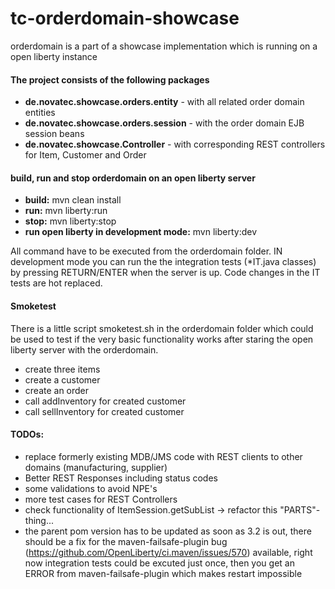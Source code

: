 # tc-orderdomain-showcase
orderdomain is a part of a showcase implementation which is running on a open liberty instance

#### The project consists of the following packages

- **de.novatec.showcase.orders.entity** - with all related order domain entities
- **de.novatec.showcase.orders.session** - with the order domain EJB session beans
- **de.novatec.showcase.Controller** - with corresponding REST controllers for Item, Customer and Order

#### build, run and stop orderdomain on an open liberty server
- **build:** mvn clean install
- **run:** mvn liberty:run
- **stop:** mvn liberty:stop
- **run open liberty in development mode:** mvn liberty:dev

All command have to be executed from the orderdomain folder. IN development mode you can run the the integration tests (*IT.java classes) by pressing RETURN/ENTER when the server is up. Code changes in the IT tests are hot replaced.

#### Smoketest
There is a little script smoketest.sh in the orderdomain folder which could be used to test if the very basic functionality works after staring the open liberty server with the orderdomain.

- create three items
- create a customer
- create an order
- call addInventory for created customer
- call sellInventory for created customer 

#### TODOs:

- replace formerly existing MDB/JMS code with REST clients to other domains (manufacturing, supplier)
- Better REST Responses including status codes
- some validations to avoid NPE's
- more test cases for REST Controllers
- check functionality of ItemSession.getSubList -> refactor this "PARTS"-thing...
- the parent pom version has to be updated as soon as 3.2 is out, there should be a fix for the maven-failsafe-plugin bug (https://github.com/OpenLiberty/ci.maven/issues/570) available, right now integration tests could be excuted just once, then you get an ERROR from maven-failsafe-plugin which makes restart impossible